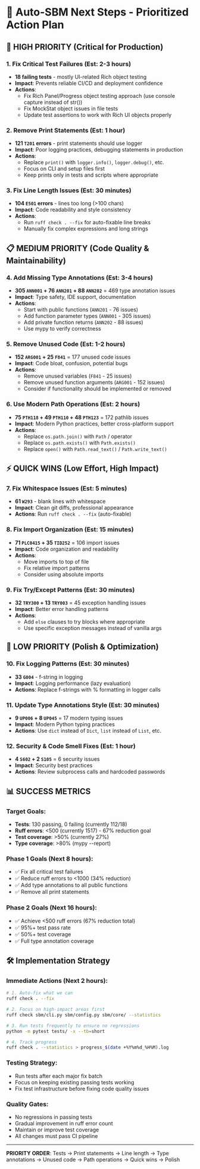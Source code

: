 # 🎯 Auto-SBM Next Steps - Prioritized Action Plan

## 🚨 **HIGH PRIORITY (Critical for Production)**

### 1. **Fix Critical Test Failures** (Est: 2-3 hours)
- **18 failing tests** - mostly UI-related Rich object testing
- **Impact**: Prevents reliable CI/CD and deployment confidence
- **Actions**:
  - Fix Rich Panel/Progress object testing approach (use console capture instead of str())
  - Fix MockStat object issues in file tests
  - Update test assertions to work with Rich UI objects properly

### 2. **Remove Print Statements** (Est: 1 hour) 
- **121 `T201` errors** - print statements should use logger
- **Impact**: Poor logging practices, debugging statements in production
- **Actions**:
  - Replace `print()` with `logger.info()`, `logger.debug()`, etc.
  - Focus on CLI and setup files first
  - Keep prints only in tests and scripts where appropriate

### 3. **Fix Line Length Issues** (Est: 30 minutes)
- **104 `E501` errors** - lines too long (>100 chars)  
- **Impact**: Code readability and style consistency
- **Actions**:
  - Run `ruff check . --fix` for auto-fixable line breaks
  - Manually fix complex expressions and long strings

## 📋 **MEDIUM PRIORITY (Code Quality & Maintainability)**

### 4. **Add Missing Type Annotations** (Est: 3-4 hours)
- **305 `ANN001` + 76 `ANN201` + 88 `ANN202`** = 469 type annotation issues
- **Impact**: Type safety, IDE support, documentation
- **Actions**:
  - Start with public functions (`ANN201` - 76 issues)
  - Add function parameter types (`ANN001` - 305 issues) 
  - Add private function returns (`ANN202` - 88 issues)
  - Use mypy to verify correctness

### 5. **Remove Unused Code** (Est: 1-2 hours)
- **152 `ARG001` + 25 `F841`** = 177 unused code issues
- **Impact**: Code bloat, confusion, potential bugs
- **Actions**:
  - Remove unused variables (`F841` - 25 issues)
  - Remove unused function arguments (`ARG001` - 152 issues)
  - Consider if functionality should be implemented or removed

### 6. **Use Modern Path Operations** (Est: 2 hours)
- **75 `PTH118` + 49 `PTH110` + 48 `PTH123`** = 172 pathlib issues
- **Impact**: Modern Python practices, better cross-platform support
- **Actions**:
  - Replace `os.path.join()` with `Path` / operator
  - Replace `os.path.exists()` with `Path.exists()`
  - Replace `open()` with `Path.read_text()` / `Path.write_text()`

## ⚡ **QUICK WINS (Low Effort, High Impact)**

### 7. **Fix Whitespace Issues** (Est: 5 minutes)
- **61 `W293`** - blank lines with whitespace
- **Impact**: Clean git diffs, professional appearance
- **Actions**: Run `ruff check . --fix` (auto-fixable)

### 8. **Fix Import Organization** (Est: 15 minutes)
- **71 `PLC0415` + 35 `TID252`** = 106 import issues
- **Impact**: Code organization and readability
- **Actions**:
  - Move imports to top of file
  - Fix relative import patterns
  - Consider using absolute imports

### 9. **Fix Try/Except Patterns** (Est: 30 minutes)
- **32 `TRY300` + 13 `TRY003`** = 45 exception handling issues
- **Impact**: Better error handling patterns
- **Actions**:
  - Add `else` clauses to try blocks where appropriate
  - Use specific exception messages instead of vanilla args

## 🔧 **LOW PRIORITY (Polish & Optimization)**

### 10. **Fix Logging Patterns** (Est: 30 minutes)
- **33 `G004`** - f-string in logging
- **Impact**: Logging performance (lazy evaluation)
- **Actions**: Replace f-strings with % formatting in logger calls

### 11. **Update Type Annotations Style** (Est: 30 minutes)
- **9 `UP006` + 8 `UP045`** = 17 modern typing issues
- **Impact**: Modern Python typing practices
- **Actions**: Use `dict` instead of `Dict`, `list` instead of `List`, etc.

### 12. **Security & Code Smell Fixes** (Est: 1 hour)
- **4 `S602` + 2 `S105`** = 6 security issues
- **Impact**: Security best practices
- **Actions**: Review subprocess calls and hardcoded passwords

## 📊 **SUCCESS METRICS**

### Target Goals:
- **Tests**: 130 passing, 0 failing (currently 112/18)
- **Ruff errors**: <500 (currently 1517) - 67% reduction goal
- **Test coverage**: >50% (currently 27%)
- **Type coverage**: >80% (mypy --report)

### Phase 1 Goals (Next 8 hours):
- ✅ Fix all critical test failures
- ✅ Reduce ruff errors to <1000 (34% reduction)
- ✅ Add type annotations to all public functions
- ✅ Remove all print statements

### Phase 2 Goals (Next 16 hours):
- ✅ Achieve <500 ruff errors (67% reduction total)
- ✅ 95%+ test pass rate
- ✅ 50%+ test coverage
- ✅ Full type annotation coverage

## 🛠️ **Implementation Strategy**

### Immediate Actions (Next 2 hours):
```bash
# 1. Auto-fix what we can
ruff check . --fix

# 2. Focus on high-impact areas first
ruff check sbm/cli.py sbm/config.py sbm/core/ --statistics

# 3. Run tests frequently to ensure no regressions
python -m pytest tests/ -x --tb=short

# 4. Track progress
ruff check . --statistics > progress_$(date +%Y%m%d_%H%M).log
```

### Testing Strategy:
- Run tests after each major fix batch
- Focus on keeping existing passing tests working
- Fix test infrastructure before fixing code quality issues

### Quality Gates:
- No regressions in passing tests
- Gradual improvement in ruff error count
- Maintain or improve test coverage
- All changes must pass CI pipeline

---

**PRIORITY ORDER**: Tests → Print statements → Line length → Type annotations → Unused code → Path operations → Quick wins → Polish